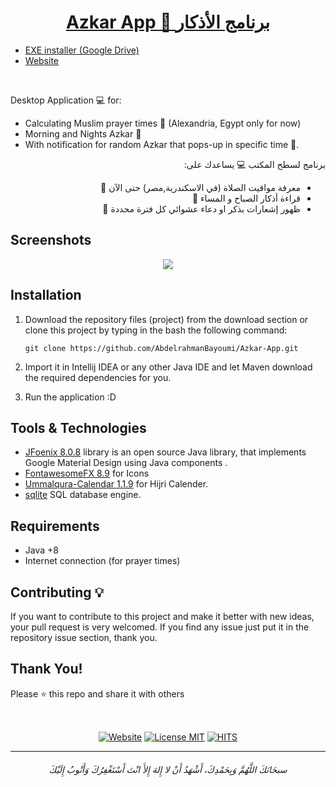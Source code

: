 <a href="https://www.abdelrahmanbayoumi.ml/Azkar-App/"><h1 align="center"> Azkar App 🕌 برنامج الأذكار </h1></a>


- [EXE installer (Google Drive)](https://drive.google.com/file/d/1HVd_MFwOqGraHZPtBeMXtbGEPtnWHjY7/view?usp=sharing)
- [Website](https://www.abdelrahmanbayoumi.ml/Azkar-App/)

<br>


Desktop Application 💻 for: 
- Calculating Muslim prayer times 🕌  (Alexandria, Egypt only for now)
- Morning and Nights Azkar 🤲
- With notification for random Azkar that pops-up in specific time 💬.

<div align="right" dir="rtl">

برنامج لسطح المكتب 💻 يساعدك على:

- معرفة مواقيت الصلاة (في الاسكندرية,مصر) حتى الآن 🕌
- قراءة أذكار الصباح و المساء 🤲
- ظهور إشعارات بذكر او دعاء عشوائي كل فترة محددة 💬

</div>



## Screenshots

<div align="center">
<img src="/screenshots/001.gif">
</div>



## Installation
1. Download the repository files (project) from the download section or clone this project by typing in the bash the following command:

       git clone https://github.com/AbdelrahmanBayoumi/Azkar-App.git
2. Import it in Intellij IDEA or any other Java IDE and let Maven download the required dependencies for you.
3. Run the application :D


## Tools & Technologies
-  [JFoenix 8.0.8](http://www.jfoenix.com/) library is an open source Java library, that implements Google Material Design using Java components .
- [FontawesomeFX 8.9](https://bitbucket.org/Jerady/fontawesomefx/src/master/) for Icons
-  [Ummalqura-Calendar 1.1.9](https://github.com/msarhan/ummalqura-calendar) for Hijri Calender.
-  [sqlite](https://www.sqlite.org/) SQL database engine.

## Requirements
* Java +8
* Internet connection (for prayer times)


## Contributing 💡
If you want to contribute to this project and make it better with new ideas, your pull request is very welcomed.
If you find any issue just put it in the repository issue section, thank you.


## Thank You!
Please ⭐️ this repo and share it with others


<br>


<p align="center">
 <a align="center" href="https://www.abdelrahmanbayoumi.ml/Azkar-App/"><img alt="Website"  align="center" src="https://img.shields.io/website?color=black&down_color=black&label=%20&logo=google-earth&logoColor=white&up_color=black&up_message=Website&url=https://www.abdelrahmanbayoumi.ml/Azkar-App/"></a> 
     <a align="center" href="https://raw.githubusercontent.com/AbdelrahmanBayoumi/Azkar-App/master/LICENSE?token=ALTMLCHZLY3KNLQS27OW2B27YFOCG"><img alt="License MIT"  align="center" src="https://img.shields.io/badge/license-MIT-blue.svg"></a>
     <a align="center" href="(https://hits.seeyoufarm.com"><img alt="HITS"  align="center" src="https://hits.seeyoufarm.com/api/count/incr/badge.svg?url=https%3A%2F%2Fgithub.com%2FAbdelrahmanBayoumi%2FAzkar-App&count_bg=%2379C83D&title_bg=%23555555&icon=&icon_color=%23E7E7E7&title=PAGE+VIEWS&edge_flat=false"></a>
</p>


-----------

<h6 align="center">سبحَانَكَ اللَّهُمَّ وَبِحَمْدِكَ، أَشْهَدُ أَنْ لا إِلهَ إِلأَ انْتَ أَسْتَغْفِرُكَ وَأَتْوبُ إِلَيْكَ</h6>
